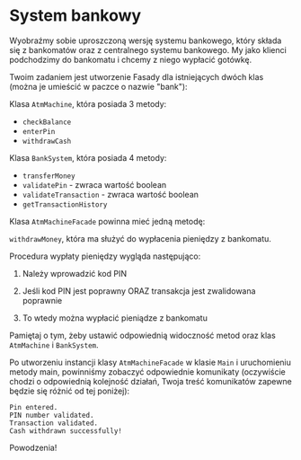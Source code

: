 # System bankowy

Wyobraźmy sobie uproszczoną wersję systemu bankowego, który składa się z bankomatów oraz z centralnego systemu bankowego. My jako klienci podchodzimy do bankomatu i chcemy z niego wypłacić gotówkę.

Twoim zadaniem jest utworzenie Fasady dla istniejących dwóch klas (można je umieścić w paczce o nazwie "bank"):

Klasa `AtmMachine`, która posiada 3 metody:

- `checkBalance`
- `enterPin`
- `withdrawCash`

Klasa `BankSystem`, która posiada 4 metody:

- `transferMoney`
- `validatePin` - zwraca wartość boolean
- `validateTransaction` - zwraca wartość boolean
- `getTransactionHistory`

Klasa `AtmMachineFacade` powinna mieć jedną metodę:

`withdrawMoney`, która ma służyć do wypłacenia pieniędzy z bankomatu.

Procedura wypłaty pieniędzy wygląda następująco:

1. Należy wprowadzić kod PIN

2. Jeśli kod PIN jest poprawny ORAZ transakcja jest zwalidowana poprawnie

3. To wtedy można wypłacić pieniądze z bankomatu

Pamiętaj o tym, żeby ustawić odpowiednią widoczność metod oraz klas `AtmMachine` i `BankSystem`.

Po utworzeniu instancji klasy `AtmMachineFacade` w klasie `Main` i uruchomieniu metody main, powinniśmy zobaczyć odpowiednie komunikaty (oczywiście chodzi o odpowiednią kolejność działań, Twoja treść komunikatów zapewne będzie się różnić od tej poniżej):

```
Pin entered.
PIN number validated.
Transaction validated.
Cash withdrawn successfully!
```

Powodzenia!
